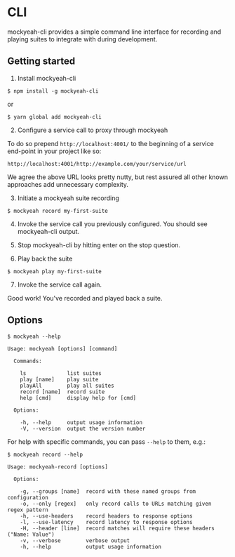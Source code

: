 # CLI

mockyeah-cli provides a simple command line interface for recording and playing suites to integrate with during development.

## Getting started

1. Install mockyeah-cli

```shell
$ npm install -g mockyeah-cli
```

or

```
$ yarn global add mockyeah-cli
```

2. Configure a service call to proxy through mockyeah

To do so prepend `http://localhost:4001/` to the beginning of a service end-point in your project like so:

```
http://localhost:4001/http://example.com/your/service/url
```

We agree the above URL looks pretty nutty, but rest assured all other known approaches add unnecessary complexity.

3. Initiate a mockyeah suite recording

```shell
$ mockyeah record my-first-suite
```

4. Invoke the service call you previously configured. You should see mockyeah-cli output.

5. Stop mockyeah-cli by hitting enter on the stop question.

6. Play back the suite

```shell
$ mockyeah play my-first-suite
```

7. Invoke the service call again.

Good work! You've recorded and played back a suite.

## Options

```console
$ mockyeah --help

Usage: mockyeah [options] [command]

  Commands:

    ls             list suites
    play [name]    play suite
    playAll        play all suites
    record [name]  record suite
    help [cmd]     display help for [cmd]

  Options:

    -h, --help     output usage information
    -V, --version  output the version number
```

For help with specific commands, you can pass `--help` to them, e.g.:

```console
$ mockyeah record --help

Usage: mockyeah-record [options]

  Options:

    -g, --groups [name]  record with these named groups from configuration
    -o, --only [regex]   only record calls to URLs matching given regex pattern
    -h, --use-headers    record headers to response options
    -l, --use-latency    record latency to response options
    -H, --header [line]  record matches will require these headers ("Name: Value")
    -v, --verbose        verbose output
    -h, --help           output usage information
```
